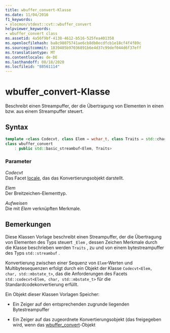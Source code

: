 ```yaml
---
title: wbuffer_convert-Klasse
ms.date: 11/04/2016
f1_keywords:
- xlocmon/stdext::cvt::wbuffer_convert
helpviewer_keywords:
- wbuffer_convert class
ms.assetid: 4a56f9bf-4138-4612-b516-525fea401358
ms.openlocfilehash: ba8c98075741ae6cb8db0ecdfcb1e18cf4f4f89c
ms.sourcegitcommit: 1839405b97036891b6e4d37c99def044d6f37eff
ms.translationtype: MT
ms.contentlocale: de-DE
ms.lasthandoff: 08/18/2020
ms.locfileid: "88561114"
---
```

# <a name="wbuffer_convert-class"></a>wbuffer_convert-Klasse

Beschreibt einen Streampuffer, der die Übertragung von Elementen in einen bzw. aus einem Streampuffer steuert.

## <a name="syntax"></a>Syntax

```cpp
template <class Codecvt, class Elem = wchar_t, class Traits = std::char_traits<Elem>>
class wbuffer_convert
    : public std::basic_streambuf<Elem, Traits>
```

### <a name="parameters"></a>Parameter

*Codecvt*\
Das Facet [locale](../standard-library/locale-class.md), das das Konvertierungsobjekt darstellt.

*Elem*\
Der Breitzeichen-Elementtyp.

*Aufweisen*\
Die mit *Elem* verknüpften Merkmale.

## <a name="remarks"></a>Bemerkungen

Diese Klassen Vorlage beschreibt einen Streampuffer, der die Übertragung von Elementen des Typs steuert `_Elem` , dessen Zeichen Merkmale durch die Klasse beschrieben werden `Traits` , zu und von einem bytestreampuffer des Typs `std::streambuf` .

Konvertierung zwischen einer Sequenz von `Elem`-Werten und Multibytesequenzen erfolgt durch ein Objekt der Klasse `Codecvt<Elem, char, std::mbstate_t>`, das die Anforderungen des Facets `std::codecvt<Elem, char, std::mbstate_t>` für die Standardcodekonvertierung erfüllt.

Ein Objekt dieser Klassen Vorlagen Speicher:

- Ein Zeiger auf den entsprechenden zugrunde liegenden Bytestreampuffer

- Ein Zeiger auf das zugeordnete Konvertierungsobjekt (das freigegeben wird, wenn das [wbuffer_convert](../standard-library/wbuffer-convert-class.md)-Objekt
